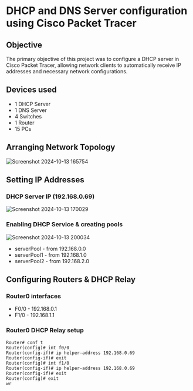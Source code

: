 # DHCP and DNS Server configuration using Cisco Packet Tracer
## Objective
The primary objective of this project was to configure a DHCP server in Cisco Packet Tracer, allowing network clients to automatically receive IP addresses and necessary network configurations.
## Devices used
- 1 DHCP Server
- 1 DNS Server
- 4 Switches
- 1 Router
- 15 PCs

## Arranging Network Topology

![Screenshot 2024-10-13 165754](https://github.com/user-attachments/assets/b52a2ae6-49f7-4aa0-89f3-511b1e06d921)

## Setting IP Addresses

### DHCP Server IP (192.168.0.69)
![Screenshot 2024-10-13 170029](https://github.com/user-attachments/assets/3520d8e2-9ca0-4793-8ad9-66d162e7daac)

### Enabling DHCP Service & creating pools
![Screenshot 2024-10-13 200034](https://github.com/user-attachments/assets/6d6aa1d9-0330-4d36-b1a2-db2f6ddb919d)

- serverPool - from 192.168.0.0
- serverPool1 - from 192.168.1.0
- serverPool2 - from 192.168.2.0

## Configuring Routers & DHCP Relay
### Router0 interfaces
- F0/0 - 192.168.0.1
- F1/0 - 192.168.1.1

### Router0 DHCP Relay setup
```
Router# conf t
Router(config)# int f0/0
Router(config-if)# ip helper-address 192.168.0.69
Router(config-if)# exit
Router(config)# int f1/0
Router(config-if)# ip helper-address 192.168.0.69
Router(config-if)# exit
Router(config)# exit
wr
```
